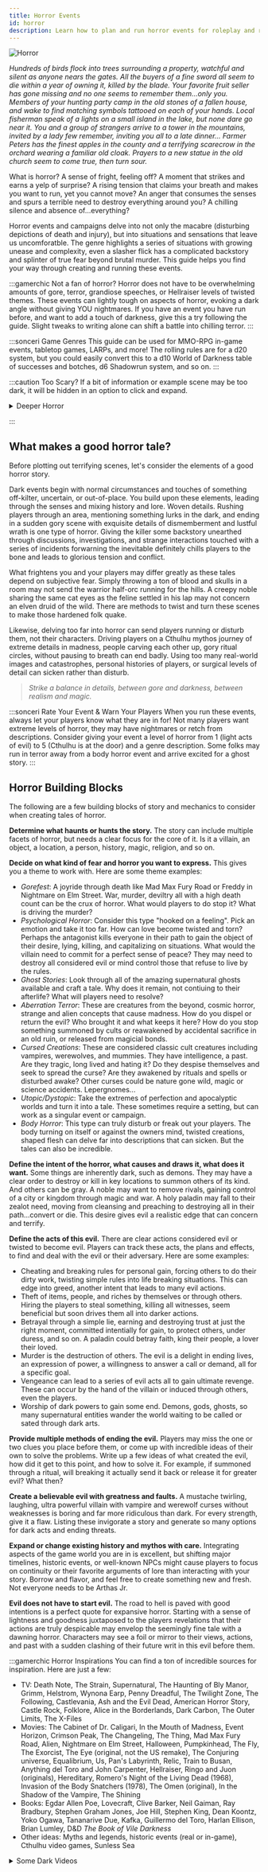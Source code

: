 ```yaml
---
title: Horror Events
id: horror
description: Learn how to plan and run horror events for roleplay and rolling games.
---
```


<div id="vamp">

![Horror](/img/guides/horror.png)

*Hundreds of birds flock into trees surrounding a property, watchful and silent as anyone nears the gates. All the buyers of a fine sword all seem to die within a year of owning it, killed by the blade. Your favorite fruit seller has gone missing and no one seems to remember them...only you. Members of your hunting party camp in the old stones of a fallen house, and wake to find matching symbols tattooed on each of your hands. Local fisherman speak of a lights on a small island in the lake, but none dare go near it. You and a group of strangers arrive to a tower in the mountains, invited by a lady few remember, inviting you all to a late dinner... Farmer Peters has the finest apples in the county and a terrifying scarecrow in the orchard wearing a familiar old cloak. Prayers to a new statue in the old church seem to come true, then turn sour.*

What is horror? A sense of fright, feeling off? A moment that strikes and earns a yelp of surprise? A rising tension that claims your breath and makes you want to run, yet you cannot move? An anger that consumes the senses and spurs a terrible need to destroy everything around you? A chilling silence and absence of...everything? 

Horror events and campaigns delve into not only the macabre (disturbing depictions of death and injury), but into situations and sensations that leave us uncomforatble. The genre highlights a series of situations with growing unease and complexity, even a slasher flick has a complicated backstory and splinter of true fear beyond brutal murder. This guide helps you find your way through creating and running these events. 

:::gamerchic Not a fan of horror?
Horror does not have to be overwhelming amounts of gore, terror, grandiose speeches, or Hellraiser levels of twisted themes. These events can lightly tough on aspects of horror, evoking a dark angle without giving YOU nightmares. If you have an event you have run before, and want to add a touch of darkness, give this a try following the guide. Slight tweaks to writing alone can shift a battle into chilling terror.
:::

:::sonceri Game Genres
This guide can be used for MMO-RPG in-game events, tabletop games, LARPs, and more! The rolling rules are for a d20 system, but you could easily convert this to a d10 World of Darkness table of successes and botches, d6 Shadowrun system, and so on.
:::

:::caution Too Scary?
If a bit of information or example scene may be too dark, it will be hidden in an option to click and expand.

<details closed>
<summary>Deeper Horror
</summary>
This is an example of hidden content to watch for.
</details>

:::

## What makes a good horror tale?

Before plotting out terrifying scenes, let's consider the elements of a good horror story.

Dark events begin with normal circumstances and touches of something off-kilter, uncertain, or out-of-place. You build upon these elements, leading through the senses and mixing history and lore. Woven details. Rushing players through an area, mentioning something lurks in the dark, and ending in a sudden gory scene with exquisite details of dismemberment and lustful wrath is one type of horror. Giving the killer some backstory unearthed through discussions, investigations, and strange interactions touched with a series of incidents forwarning the inevitable definitely chills players to the bone and leads to glorious tension and conflict.

What frightens you and your players may differ greatly as these tales depend on subjective fear. Simply throwing a ton of blood and skulls in a room may not send the warrior half-orc running for the hills. A creepy noble sharing the same cat eyes as the feline settled in his lap may not concern an elven druid of the wild. There are methods to twist and turn these scenes to make those hardened folk quake.

Likewise, delving too far into horror can send players running or disturb them, not their characters. Driving players on a Cthulhu mythos journey of extreme details in madness, people carving each other up, gory ritual circles, without pausing to breath can end badly. Using too many real-world images and catastrophes, personal histories of players, or surgical levels of detail can sicken rather than disturb.  

> *Strike a balance in details, between gore and darkness, between realism and magic.*

:::sonceri Rate Your Event & Warn Your Players
When you run these events, always let your players know what they are in for! Not many players want extreme levels of horror, they may have nightmares or retch from descriptions. Consider giving your event a level of horror from 1 (light acts of evil) to 5 (Cthulhu is at the door) and a genre description. Some folks may run in terror away from a body horror event and arrive excited for a ghost story.
:::

## Horror Building Blocks

The following are a few building blocks of story and mechanics to consider when creating tales of horror.

<div id="vhilit">

**Determine what haunts or hunts the story.** The story can include multiple facets of horror, but needs a clear focus for the core of it. Is it a villain, an object, a location, a person, history, magic, religion, and so on. 

**Decide on what kind of fear and horror you want to express.** This gives you a theme to work with. Here are some theme examples:

* *Gorefest*: A joyride through death like Mad Max Fury Road or Freddy in Nightmare on Elm Street. War, murder, deviltry all with a high death count can be the crux of horror. What would players to do stop it? What is driving the murder?
* *Psychological Horror*: Consider this type "hooked on a feeling". Pick an emotion and take it too far. How can love become twisted and torn? Perhaps the antagonist kills everyone in their path to gain the object of their desire, lying, killing, and capitalizing on situations. What would the villain need to commit for a perfect sense of peace? They may need to destroy all considered evil or mind control those that refuse to live by the rules.
* *Ghost Stories*: Look through all of the amazing supernatural ghosts available and craft a tale. Why does it remain, not contiuing to their afterlife? What will players need to resolve? 
* *Aberration Terror*: These are creatures from the beyond, cosmic horror, strange and alien concepts that cause madness. How do you dispel or return the evil? Who brought it and what keeps it here? How do you stop something summoned by cults or reawakened by accidental sacrifice in an old ruin, or released from magicial bonds.
* *Cursed Creations*: These are considered classic cult creatures including vampires, werewolves, and mummies. They have intelligence, a past. Are they tragic, long lived and hating it? Do they despise themselves and seek to spread the curse? Are they awakened by rituals and spells or disturbed awake? Other curses could be nature gone wild, magic or science accidents. Lepergnomes... 
* *Utopic/Dystopic*: Take the extremes of perfection and apocalyptic worlds and turn it into a tale. These sometimes require a setting, but can work as a singular event or campaign.
* *Body Horror*: This type can truly disturb or freak out your players. The body turning on itself or against the owners mind, twisted creations, shaped flesh can delve far into descriptions that can sicken. But the tales can also be incredible.

**Define the intent of the horror, what causes and draws it, what does it want.** Some things are inherently dark, such as demons. They may have a clear order to destroy or kill in key locations to summon others of its kind. And others can be gray. A noble may want to remove rivals, gaining control of a city or kingdom through magic and war. A holy paladin may fall to their zealot need, moving from cleansing and preaching to destroying all in their path...convert or die. This desire gives evil a realistic edge that can concern and terrify.

**Define the acts of this evil.** There are clear actions considered evil or twisted to become evil. Players can track these acts, the plans and effects, to find and deal with the evil or their adversary. Here are some examples:

* Cheating and breaking rules for personal gain, forcing others to do their dirty work, twisting simple rules into life breaking situations. This can edge into greed, another intent that leads to many evil actions.
* Theft of items, people, and riches by themselves or through others. Hiring the players to steal something, killing all witnesses, seem beneficial but soon drives them all into darker actions.
* Betrayal through a simple lie, earning and destroying trust at just the right moment, committed intentially for gain, to protect others, under duress, and so on. A paladin could betray faith, king their people, a lover their loved.
* Murder is the destruction of others. The evil is a delight in ending lives, an expression of power, a willingness to answer a call or demand, all for a specific goal.
* Vengeance can lead to a series of evil acts all to gain ultimate revenge. These can occur by the hand of the villain or induced through others, even the players. 
* Worship of dark powers to gain some end. Demons, gods, ghosts, so many supernatural entities wander the world waiting to be called or sated through dark arts. 

**Provide multiple methods of ending the evil.** Players may miss the one or two clues you place before them, or come up with incredible ideas of their own to solve the problems. Write up a few ideas of what created the evil, how did it get to this point, and how to solve it. For example, if summoned through a ritual, will breaking it actually send it back or release it for greater evil? What then?

**Create a believable evil with greatness and faults.** A mustache twirling, laughing, ultra powerful villain with vampire and werewolf curses without weaknesses is boring and far more ridiculous than dark. For every strength, give it a flaw. Listing these invigorate a story and generate so many options for dark acts and ending threats.

**Expand or change existing history and mythos with care.** Integrating aspects of the game world you are in is excellent, but shifting major timelines, historic events, or well-known NPCs might cause players to focus on continuity or their favorite arguments of lore than interacting with your story. Borrow and flavor, and feel free to create something new and fresh. Not everyone needs to be Arthas Jr.

**Evil does not have to start evil.** The road to hell is paved with good intentions is a perfect quote for expansive horror. Starting with a sense of lightness and goodness juxtaposed to the players revelations that their actions are truly despicable may envelop the seemingly fine tale with a dawning horror. Characters may see a foil or mirror to their views, actions, and past with a sudden clashing of their future writ in this evil before them.

</div>

:::gamerchic Horror Inspirations
You can find a ton of incredible sources for inspiration. Here are just a few:

* TV: Death Note, The Strain, Supernatural, The Haunting of Bly Manor, Grimm, Helstrom, Wynona Earp, Penny Dreadful, The Twilight Zone, The Following, Castlevania, Ash and the Evil Dead, American Horror Story, Castle Rock, Folklore, Alice in the Borderlands, Dark Carbon, The Outer Limits, The X-Files
* Movies: The Cabinet of Dr. Caligari, In the Mouth of Madness, Event Horizon, Crimson Peak, The Changeling, The Thing, Mad Max Fury Road, Alien, Nightmare on Elm Street, Halloween, Pumpkinhead, The Fly, The Exorcist, The Eye (original, not the US remake), The Conjuring universe, Equalibrium, Us, Pan's Labyrinth, Relic, Train to Busan, Anything del Toro and John Carpenter, Hellraiser, Ringo and Juon (originals), Hereditary, Romero's Night of the Living Dead (1968), Invasion of the Body Snatchers (1978), The Omen (original), In the Shadow of the Vampire, The Shining
* Books: Egdar Allen Poe, Lovecraft, Clive Barker, Neil Gaiman, Ray Bradbury, Stephen Graham Jones, Joe Hill, Stephen King, Dean Koontz, Yoko Ogawa, Tananarive Due, Kafka, Guillermo del Toro, Harlan Ellison, Brian Lumley, D&D *The Book of Vile Darkness*
* Other ideas: Myths and legends, historic events (real or in-game), Cthulhu video games, Sunless Sea

<details closed>
<summary>Some Dark Videos
</summary>

Convert or die... Chronicles of Riddick
<Iframe url="https://www.youtube.com/embed/BE1H7oA9vdY"
        width="854px"
        height="480px"
        id="myId"
        className="video-container"
        display="initial"
        position="relative"
        allow="accelerometer; autoplay=1; clipboard-write; encrypted-media; gyroscope; picture-in-picture" 
        allowFullScreen
        />

Madness of existance... In the Mouth of Madness
<Iframe url="https://www.youtube.com/embed/agWPEWophEU"
        width="854px"
        height="480px"
        id="myId"
        className="video-container"
        display="initial"
        position="relative"
        allow="accelerometer; autoplay=1; clipboard-write; encrypted-media; gyroscope; picture-in-picture" 
        allowFullScreen
        />

Refined Cthulhu
<Iframe url="https://www.youtube.com/embed/QxPAm7sHbZQ"
        width="854px"
        height="480px"
        id="myId"
        className="video-container"
        display="initial"
        position="relative"
        allow="accelerometer; autoplay=1; clipboard-write; encrypted-media; gyroscope; picture-in-picture" 
        allowFullScreen
        />

The classic body horror... The Thing
<Iframe url="https://www.youtube.com/embed/5ftmr17M-a4"
        width="854px"
        height="480px"
        id="myId"
        className="video-container"
        display="initial"
        position="relative"
        allow="accelerometer; autoplay=1; clipboard-write; encrypted-media; gyroscope; picture-in-picture" 
        allowFullScreen
        />

</details>

:::

## Building a Horror Event

To build an entire horror campaign starts with smaller ideas, key villains, and arcing plots. Before coming up with a campaign, let's start with an initial event to start. For these steps, we will create two types of horror events: psychological horror and  splatterfest gore horror.

See [How to Run Events & Campaigns](best-practice.md) for information and the following tips for horror:

* Give your event and horror a theme. This can help you form ideas and give your players expectations. For example: ravaged by a curse, haunted mansion, rise of the dead, ritual gone bad, becoming a lich, death knights breaking from service, the fallen rightous, monster attacks, stolen artifact of a major power, murderous designs.
* If the evil can be ended, have multiple methods for players to learn what is needed, materials/weapons/prayers to end the threat, NPCs to aid in resolving issues, and other ideas for conflict. If you tie everything to one or two places and items, they may not catch on and miss opportunities.
* Provide NPCs and items that will have details to help, some may not know what they have or found, some may demand payment for the information. This can also be an interesting hook for a fight, learning the past, determining weaknesses, creating a solution, and so on.
* Consider asking your players for backstory information or some of their fears. You can use these pieces to enhance and personalize the dark aspects touching on their personal story.
* Create a map to track your horror story. Here is an [example for horror events](https://docs.google.com/drawings/d/1gbPCHeGB-qnfxWzix4Aq_N9KrpClYdYJWDJpt_Rlc0I/edit), MMO Warcraft and tabletop.

### Craft the Villain

Every tale of terror has an antagonist, be it a person, location, supernatural element, and so on. To increase the drama and tale, consider building this villain as you would the entire campaign or a character you would love to play. Give them strengths and flaws, capable of bein truly diabolical or aiding others to become horrific. While I could write a ton of ideas, [WoW DMing](https://discord.gg/RNT6sv9) DM Craft has tackled that for us! 

For a great guide on crafting villains, see [DM Craft's Antagonist](https://docs.google.com/document/d/1WCiAq1DM3SOYQm0cVX3L34HkXBE8bOZbJ_QcG1DMbSI/edit) guide.

<iframe src="https://docs.google.com/document/d/e/2PACX-1vSn_gXuLiuw-psDCKwJfCUxpto4djovHJMVMeDdItv7sy5lrpjV_L0HKxw9BDNqsgVDKvaXQv5u1q19/pub?embedded=true#view=fith" width="100%" height="500px;"></iframe>

You may also use an uncommon villain, such as a curse or location:

<div id="vhilit">

* **Determine the level of intelligence.** Is the location alive and aware or merely destroyed, dangerous, and reactive? A landscape of seething from a magical war or natural disaster may actively provide challenges to the players. They may need to cleanse, rebuild, deal with the dead, etc. If it is intelligent, players may feel watched, trees and earth may try to swallow them, animals driven to attack, etc. For curses and contagions, it may be virulent and medical infecting, or parasidic with an agenda and awareness through those it consumes.
* **Define what is required to end the threat.** Do they need to cleanse the area, destroy an artifact, collect stolen items from a tomb? Can the illness be treated, how does magic affect it? 
* **Build a history for the dark location/curse.** A terrible battle, death, or spirit may have fallen on the land causing this change. The curse may have been seen before, enscrolled by casters or laid by fiends/celestials. Crafting a backstory gives you details to aid players and enrich key scenes.
* **Provide multiple methods to learn the secrets, while considering dark prices to pay for it.** If they can't get to a library, perhaps they need to pay an eldering crone for insight, get sick with the illness to provide feedback, sacrifice something important to a higher power, and so on. Don't forget the horror aspect, demand a tithe.

</div>

### Set the Horror Stage
Determine what the horror event is. This could be a couple sentences, which gives you something fantastic to give players when starting the event.

<div id="vhilit">

* **Lady VanDain's Invitation**: Psychological horror of a haunted mansion where the host has turned trespassers and visitors into statuary in a garden, extending the life of a dying child with their enchantment. The party arrives based on your story needs, such as a summons by a host, investigating lost friends, seeking a missing carriage, or idle curiosity.

  ![Lady](/img/guides/horror-lady.jpg)

  *Map by [Tom Cartos](https://www.patreon.com/tomcartos)!*

* **Mark of the Golden Hand**: A slaughter horror adventure set in a market fallen to a cult. Those in the city district that fell asleep now waken to chanting outside their windows, a pain in their palms. There a brilliant sigil of some maddening language burns. Cultists have started killing all of those marked, blood for the blood god.

  ![Portal](/img/guides/horror-demon.jpg)

  *Map by [Cze and Peku](https://www.patreon.com/czepeku)!*

</div>

### Set the Goals
Any event type can have horror elements woven through it: battles, scouting, investigations, social events, magic, healing, and so on. Goals give players a focus to seek or complete while moving through your story, and give you story arcs to develop dark and light moments to let the event breath. Too much horror without pause can upset or push too far for some players.

<div id="vhilit">

* **Battle**: Warring through normal creatures until they reach the terrifying leader or boss. The enemies may increase in madness, twisted body horror, reasons for battle, or tasks the players may need to complete per group until reaching the final boss.
* **Exploration**: Wandering through a seemingly normal land that shifts with darker corruption as they pass through key locations affected by curses, items, villains, or magic. Perhaps the entire area twists and rips apart, or holds living nightmares, until the players complete a ritual.
* **Investigation**: These events have endless horror options:

  * Tracking down a death has many aspects of horror to delve through including the reason of death, method of killing, curses and magic, become a ghost, soul stolen, serial slaying, something missing from the body, ritual death, etc. 
  * Seeking lost items can also lead into horror such as soul bound artifacts, eye of a demon, holy sword of a dark god, tome of ancient secrets (necronomicon), scrolls of forbidden magic, etc. 
  * Hunting bounties or kidnapped people have opportunities of reasons for the capture such as nobles, pure blood, prophecies, hired, returning cult members, etc.

  :::gamerchic Learn More
  See [Investigation Events](investigation.md) for ideas on these events, crafting those tales, and more.
  :::

* **Social**: A grand ball, meeting of allies, diplomacy council, tea time with the ladies, all of these social situations could have goals and darkness added for flavor without falling into battle. A dark figure with a reason to cause a person or group fall to corruption, or set groups into fighting later, could greet and afflict the event with aspects of horror. Perhaps they add something to drinks/food, curse the location with magic, threaten and hold players hostage, use illusions to look like others twisting a situation, etc.
* **Magic**: Your imagination is the limit for creating magical horror. Consider the senses, soul, and aspects of magic when involving evil: sacrifices, strange language, use of blood/collected materials, mind-afflicting runes, etc. Also consider the source of magic: dark deals, fiends, zealot celestials, pacts with enemy forces, murder, liches, etc.

</div>

:::sonceri Borrowing From Life
If you need a bit of help, use historical events, archeology, myths, and legends with added twists to make it your own. Borrowing from aspects of a war, serial killer, and rituals from ancient civilizations woven into one tale may craft a provoking experience. Or draw from nightmares, taking images and feelings from those into a villain's dialogue or description of a room. For a creepy addition, use poetry and song lyrics as whispers around the players, giving strange imagery to the unseen.
:::

Keep these goals in mind when setting up situations and scenes. Here are some ideas using our two events:

| Evil Goals | Lady VanDain | Golden Hand |
| -- | -- | -- |
| Source of evil? | <ul><li>Ritual magic using ancient artifact</li><li>Lady VanDain controls an artifact</li><li>Petrified guests in garden</li></ul> | <ul><li>Magic circles with a ritual caster in center</li><li>Zealot ancient power siphoning souls</li><li>Golden marks placed on palms of the cursed</li><li>Murderous cultists killing people</li></ul> |
| Specific villain? | Lady Vandain wields all of the horrible power. NPC servants may support her work due to fear or belief in saving the child. | Kha'voss Dek, That Which Lies Beyond Flesh, speaks through a door opened by a ritual, requiring more souls to be released. Cultists seek those souls. |
| What does the evil want? | Save her child from illness and death through collected lives. | Collect souls through marking and killing to fully open a portal. |
| How does the evil win? | Capure players in the garden, turn them into statues. | Mark people and collect 20 souls. They have 10 collected properly when players enter the fights. |
| How do players win? | Break the artifacts, release the petrified people. | Break the ritual circle, break marks, release collected souls, and end cultists. |
| The hard choice? | Ending the evil may kill the child. Give players a method of the life of the mother being consumed to save the child or other option if you want a happy ending. | If they don't break the marks and just start killing, the portal opens anyway from collected cultists. They then fight a weakened elder fiend entering the world. |

:::sonceri The Hard Choice
Sometimes ending the evil is not a simple feat. By breaking rituals or killing the villain, they release something worse. Or ending the threat may require a sacrifice or trade, one life for another, one versus the greater good. This can add an element of tension and storytelling laying the choice in the hands of players, not an NPC. Steer clear of true trauma.
:::

### Set the Mystery

Craft your tale of horror by showing small elements to develop a sense of the unknown, dread, concern, and interest. These elements may describe the villain, goals of the horror, results of success and failure, and so on. Feel free to expand beyond these ideas.

| Elements | Lady VanDain | Golden Hand |
| -- | -- | -- |
| Villain | <ul><li>Something she wears is always tattered or discolored at the edges.</li><li>Heavy scent of orchids trying to mask the constant sickly sweet edge of decay, tucked in pockets.</li><li>Never smiling showing teeth, for they may be rotting or fanged or discolored from something.</li><li>Her shadow moves when she does not, or is missing at times.</li><li>Never blinks, a strong direct gaze.</li></ul> | <ul><li>Kha'voss Dek is mute, speaking only through those marked on their palm.</li><li>Marked NPCs may speak oddly with a different voice of this demon.</li><li>A merchant may sell items of the demon: old goblets used to hold blood, rugs that were tapestries marking its history.</li><li>Its true face is not seen until players partake in the ritual, increasing the potential for failure.</li><li>Anyone possessed by the demon jerk and pop, bones cracking from too many joints.</li></ul> |
| Atmosphere | <ul><li>A mist always rises around the point of Ravenhill in the evening, disappating at 3am.</li><li>Soft whispers like bound lips may be heard in the garden or from windows facing the garden.</li><li>It rarely rains, yet all of the flowers bloom beautifully.</li><li>The garden is overrun by flowers in reds and deep pinks: roses, orchids, etc.</li><li>Colors outside are muted yet sharp and vibrant in the house.</li></ul>| <ul><li>Stars wink out in the sky as more die, their souls collected.</li><li>The night is overly dark, no moon, any lantern or firelight painfully bright.</li><li>Any rain is actually drops of blood flying from the frenzy of battle and sacrifice.</li><li>The air hangs with a coppery taste, close and dense, overly hot or cold, never comfortable.</li><li>Dawn never comes.</li></ul> |
| Conflict | <ul><li>Lady Vandain will encourage the players to rest, visit, enjoy a bit of dinner and exploration. She wants their last moments to be happy, relaxed, enjoyable. She believes this may affect the health of her child when the ritual is used.</li><li>The house staff love the young daughter of the deceased lord, but do not entirely agree with the choices made by the lady. Some of them may trade glances, leave notes, not unpack their luggage encouraging their leaving.</li><li>The daughter is lovely, bright, with such infectous happiness. Her illness though is seen and felt through accidents, leg braces, smaller than children her age, etc.</li></ul>| <ul><li>Not all cultists attack like zealots. Some may be silently crying, pleading with their eyes, as they seek kills.</li><li>The demon seems beautiful, golden, a refined creature akin to a celestial spirit or angel. But the truth lies in sharp angles, harsh demands, unflinching hatred.</li><li>Some of the merchants and townfolk may beg the players to die, to sacrifice, for their lives will be better under the demon than the local lord.</li><li>A bard singing that night in the tavern foreshadows the hell to come through song, tales. Merchants and cultists may watch the party, drinking tea not booze, eager for the party to indulge.</li></ul> |
| In Medias Res / In the middle | <ul><li>Previous visitors have guested, some of their items left in the bedrooms or throughout the house. Perhaps there are extra horses and carriages.</li><li>Some of the players may know some of those that guested but have not been seen.</li><li>The child is in terrible need of new lives, showing signs of illness.</li><li>Someone intended for the garden is being held, not transformed yet, giving players an opportunity to catch the horror in the middle of happening.</li></ul> | <ul><li>Convert or die situations have been occuring recently, some members of the neighborhood marked in tattoos and symbols that are starting to glow golden.</li><li>Members of the local tavern the party rests at are fearful of the nightmares haunting the populace, whispers of a great figure in gold, wings of an angel, face of a king.</li><li>Some folk at the tavern seem to get drunk or food poisoned as the party arrives, incapacitated for the night to come.</li><li>New symbols and statues are found throughout the market venerating this new god, enchanted to capture souls in a magical net.</li></ul> |

### End the Horror

With the mystery in place, villains in action, and goals in mind, it's time to end this terror. This may require multiple actions such as stopping the violence, cleansing the events, and informing others. Or it may be as simple as fight the grand villain as the sun rises.

<div id="vhilit">

**Create a list of tasks they need to complete to stop the vile actions.** Break these down on difficulty mixing simple and death defying. Provide multiple methods to find and complete these tasks. Give players agency to decide how it will be done while keeping track. For example:

* Breaking the evil artifact or stopping a ritual
* Killing or stopping the villain
* Dispelling or cleansing corruption
* Aiding the hurt and fallen
* Setting right the wrongs committed
* Performing rituals to turn the tide and remove power from the evil
* Removing the injured or innocent from harm's way
* Solving riddles, gaining power, and other tasks to strengthen the party

**Define the levels of success.** Not all conflicts and terror end cleanly, some continue on for decades while others just need spring cleaning with prayers and a bucket of holy water. 

* Grand failure: They arrived too late or fell to corruption themselves. Perhaps members of the group joined the villain, and seek to further the evil on their terms. It seems bleak for the heroes, and they need to report, regroup, and research to better attack their enemy.
* Failure: Rituals enacted, many died, and the villain gained the upper hand. But they know the face and name of this terror, and have a clear idea of where to strike next.
* Minor success: They stopped the ritual but many are dead and the villain escaped. At least it was stopped and they have a new journey to begin. Now the villain has opportunity to heal, regroup, and try again.
* Moderate success: They found the clues, stopped the ritual, saved the injured, and cornered the high priest. Victory is at hand, next is just the villain to contend with and ensuring it never happens again.
* Major success: Beyond the moderate success, they have cornered the villain, verified all aspects of the horror, and put a final end to it. Peace returns and a chance to fully heal, cleanse, and return. They have much to consider, and internal wounds of their own to lay at rest.

**Is this one chapter of many?** Perhaps this is simply the first of many terrors in your campaign, leading to an ultimate showdown with a force greater than the first ones encountered. A power behind the villain and throne. Or the source of the ritual, magics, and artifacts. Players may also wish to seek further, sparking ideas for additional adventures and events in your horror story. Be open to the narrative flow, player responses, and craft further with new goals and targets in mind.

**Cleansing when the darkness passes.** Give players an uplifting moment or event after the darkness ends. They have the opportunity to learn from this adventure, test their spirits and minds, and resolve final conflicts among each other. Members of the party may have suffered from the horror event and need downtime to deal with the experience. And this gives you breathing room after constant dark storytelling. Provide rituals, cleansing items, healing magics, medical aid, and the like to rest, heal wounds, and relax the mind and emotions.

</div>

## How to Write Horror

When developing your events and campaigns, I recommend writing content for scenes for easy copying and pasting. These can be descriptive phrases, lists of words, full paragraphs, and insights. But how do you write for horror?

<div id="vhilit">

**Be descriptive considering all of the senses.** Details bring horror to life just like other events. Beyond simple sight, what does something feel like, scents on the air, sounds in the area or outside, a taste on the air or if something is sipped or licked. 

**Create lists of words that evoke emotion.** Saying something is terrifying, horrific, spooky, creepy, and dangerous all sound like saying food is great. What does great food taste like? Give serious thought to potential colors, flavors, expressive and simple words mixed together, and so on. You don't need to write like Lovecraft, just expand your thoughts.

**Write a short story about the event or scenario.** Flexing your thoughts and delving into the focus of evil, craft a short story or journal. Remember to include strengths and weaknesses, too perfect and powerful leaves players not invested or able to relate to the horror. If getting into the mind of the horror is difficult, consider writing as a witness, investigator, or victim. React and freely write, don't worry about perfect voice and grammar.

**Perhaps also consider another sense...emotion.** You should never dictate how a player feels about a scene. but you can give them a sense of emotion you want to covery or evoke in them through the environment, beasts, and NPCs. You have full control of these actors on your stage.

**Embrace music.** Soundtracks give you a perfect score to layer your words against. Pick some songs and listen as you write. If they aid in chilling, save links and songs, create a playlist. Weave these into music available through Discord or Watch2gether to play during events.

</div>

### Writing Exercise

A great exercise to find your dark voice is to search for a piece of art that disturbs you (painting, scene, movie trailer, character) and write about it. Consider every sense to evoke a felt place and specific sensation. Need a little help? Reach for a [thesaurus](https://www.thesaurus.com/) and writer resources, such as [240 Dark Words](https://grammar.yourdictionary.com/word-lists/240-dark-words-for-more-descriptive-writing.html). 

For this exercise, determine the emotions you want to convey, the kind of horror, consider colors, seasons, imagery, to find little details for players to latch on to. 

<div id="vhilit">

* **Emotion to convey**: List ideas of feeling and sensations you want the reader to feel, list words you may want to use
* **Senses to focus on**: Color, scent, sounds can help a mind fill in details through imagination
* **Aspect of horror**: What kind of horror elements do you want to highlight

</div>

#### A House in Decline

In this example, using this video of ambience and movie still from Crimson Peak as inspiration.

<Iframe url="https://www.youtube.com/embed/5hBAXcsm4_Y"
        width="854px"
        height="480px"
        id="myId"
        className="video-container"
        display="initial"
        position="relative"
        allow="accelerometer; autoplay=1; clipboard-write; encrypted-media; gyroscope; picture-in-picture" 
        allowFullScreen
        />

* **Emotion to convey**: Unsettled, moldering house and slight rot points to the inherent darkness in the location and owner
* **Senses to focus on**: Tarnished gold, patina of rotted greens, neverending autumn on the verge of winter, sickly sweet
* **Aspect of horror**: Corruption and madness, the sacrifices for saving a child have pushed the lady of the house into dark magics and madness

<details closed>
<summary>Expand to read the story.
</summary>

The letter arrived in the passing of days to each of the company. Crisp night-inked script itched across fine bone-white parchment with hints of pressed flower, a scent of orchid and sea-- it spoke of refinement, greed, and a woman. When the call to war lead us to distant shores, we aided the Lord of Ravenhill Manor to safeguard the populace and deal with constant incursions of a witchly sort. Never once did we meet his beloved wife and child, only hearing of them from his fond memories.

To learn of his death in such a way as this only reminded me of how the ills of home and nation, the constant warfare, had worn to fraying the ties of new friendships. Yet looking over these penned words again, and seeing the darkened windows and loaming walls of Ravenhill, I must give pause until the rest of my party arrives. Best to enter together, my courage failing.

*Long have the nights become. I bid you welcome to my estates, dear friends of my late departed lord. You aided him in times most dire, and sought to end threats beleaguring our people. Come and allow me to repay the honors you have imparted.*

Spires seem to lean toward me as curled fingers. Flitting azure shades move against the hand-blown glass, a rattle in them despite the stillness of air. The taste of the ocean in the mist sharpens the senses, biting harder in my jaw already tight from some concern I can't place. The creak of saddle leather and nearing crack of shoed hooves under me tell me even my steed wishes to return to the open road. 

Nearly turning away, the door opens and a familiar face brightens the near night with a child's warmth, little Katya. The tension burst like a soap bubble, perhaps battle senses and too many days of ill omens and war leaving me sensitive. Nothing but memories here, no true ghosts. Though I cannot deny the chill on my arm as I lift the lord's only daughter, tossing her in welcome as soft laughter fills the air.

Past the threshold, she prattles of childish tidings, tea time with dollies, the lessons in pony riding, cook catching a fish big enough to swallow her whole. The home holds far too much warmth, unlike my expectations. A blazing hearth stuffed of old coals and fresh wood leaves a sharp glow through the room, subduing the gentle candleglow at sweeping stairs. Flowers festoon vases, float in a bowl of herbed water for washing hands in the foyer, painted in large canvases of the lord and his family. A few petals fall, edges darkened, cracked, withering as they land.

Here the scent of orchid and cracking hearth push away something sweeter, a scent that causes the echo of battlefields in the northern kingdoms to ring in my ears again. Then she descends the stairs, or perhaps was always there waiting by the ballistrad, hand resting on the railing, the other reaching to take mine in greeting. Light casts her features in a ghoulish glow, motes in wide eyes like the final rays of the sun at sunset driven back by storms. Swathed in heavy layers, she seemed frozen in garb despite the oppressive heat. 

"Thank you for attending my request. If Frederick was only here, he truly would welcome your visit. Come, you must need rest before dinner."

</details>

#### Grand Designs

In this example, using this video of darkness sinister mix as inspiration. The [Gloriae Templum](https://www.youtube.com/channel/UCbAvVTaq1AJAVBQ3u-y6l_g) channel has many inspirational dark compilations if you need something different.

<Iframe url="https://www.youtube.com/embed/07nRu4xjUTw"
        width="854px"
        height="480px"
        id="myId"
        className="video-container"
        display="initial"
        position="relative"
        allow="accelerometer; autoplay=1; clipboard-write; encrypted-media; gyroscope; picture-in-picture" 
        allowFullScreen
        />

* **Emotion to convey**: Heart thundering fear, excitement, speed
* **Senses to focus on**: Glimmering golds of holy light, blood and scarlet reds, chanting, wet sounds
* **Aspect of horror**: Bloodbath of death, alien presence

<details closed>
<summary>Expand to read the story.
</summary>

*Athul nak'vach'thurl... Mua'tollvex... Heralds fall upon the mark... Accept our gift...*

Waking with a sharp twist in bedding, interrupted in conversations with friends in the tavern, startled during nightly prayers recounting the moments of your day -- whatever you sought in the deep night ends abruptly. Through windows, harsh glows spark and flash, an infernal firelight licking at the sky yet nothing of smoke or char hangs in the air. Drops speckle the glass, vermillion rain of the dying. 

Calls for aid echo outside the tavern, loud banging of fists on the door...falling silent with a gasp. Weight falls upon the wood, requiring force to shove open. A robed figure pulls free a blade from the newly fallen, blood dripping from the scarlet caked metal.

"Athul nak'vach'thurl! Mua'tollvex!" Spittle flies from shouting lips, wild eyes fall on you all in the common room, rushing in the moment of surprise. The face familiar, having sold simple jewelry in a stall of azure silks mere hours before. Purpose turned to a new currency sends him smashing through the doorway. 

The battle enjoins as the killer leaps at each of you with arcing slashes, the blade hungering and pulling to seek your flesh!

As the battle ensues, flashes blind and burn from golden lightning through the open door and window. They stream across, landing beyond sight, lost behind buildings and market stalls. Each of you tear away at the robed man, blood splattering wet across the scuffed floor, darkening tattered robes and clothing. Breath froths at lips and nose, as the last glow of life burns. 

"Mua'tollvex..." Breath catches in a final gurgle, as pain sharp and heated lances in your palm. Each of you gasp and grip at bare or gloved hands, the gleam of a sigil flared to life that left the freshly killed man to mark you. *Accept our gift.*

Stumbling into the night, many townsfolk and merchants lay in broken heaps. Details of faces caught in rictus of surprise and pain caught in scarlet light edged in golds. Softly shifting hues of dawn, motes of brightness lifting to the heavens, lure your sight to the end of the city block. More flickers of streaming gold leave newly killed to seek that shimmer, joining it in harmony.

And the rythmic song of cultist chanting strengthens.

</details>

## Systems of Madness
Various tabletop game systems have charts and options for adding madness, sanity, corruption, and other aspects to mechanically track how your players and NPCs are affected by the horror of the setting and event. These are guidelines and open to interpretation and customization for your events.

:::sonceri What requires a sanity check?
Any situation, experience, or knowledge that may be well beyond the normal. This includes witnessing terrifying deaths, experiencing torture, recurring events connected to a character's painful or traumatic backstory, meeting god-like entities, or finding knowledge alien to human understanding. While magic and nonhuman races form an everyday part of a character’s life, even a seasoned adventurer cannot conquer or understand some things.
:::

### Optional: Forbidden Lore
Excountering the horrific, strange, alien, or ancient, you may want to give players an opportunity to learn for the future. This may be exceptionally important for long campaigns delving into horror. The Forbidden Lore trait or knowledge skill could provide players aid when traversing your tale.

Optionally, you could make this a pool of points they earn through the event(s). By experiencing the horror, they main earn points to add to rolls or questions to ask.

<div id="vhilit">

* **How to Attain**: Players may have a backstory reason for having this information. Provide opportunities to learn through libraries, scrolls, NPCs (masters, spirits, scholars), artifact, experiences, or other mechanism.
* **Roll Version**: When gaining forbidden lore, players may receive a +2 (or point pool) to d20 rolls for unearthing knowledge, dealing with situations, determining the evil and how to deal with it.
* **Roleplay Version**: Players may receive 2-3 (or earned pool) questions they could ask the storyteller or through roleplay to learn something about the evil, how to deal with it, and so on.

</div>

### Madness d20
D&D settings have alternate rules around fear, horror, and madness with numerous options for afflictions and madness. These rules are modified to support multiple types of events and calculations. Modify these as needed for your event and DM style.

<div id="vhilit">

**Hit points as a madness counter.** As players take damage, they experience elements of horror. When they reach death, they survive but gain a madness specific to the cause of that death. For example, dying by vampiric bite, they may constantly feel weakened, hungry, see wisps or hear soft words of the vampire about them. Perhaps they were stabbed through by many blades. They may feel dread when raising their sword, feel stabbing pain when attacking others from their old would, or hear and see every slashing attack by others as hyper real overwhelming and gruesome. Or give them a short term or permanent derangement. [World of Darkness](https://whitewolf.fandom.com/wiki/List_of_Derangements_(WOD)) has many incredible options.

**Madness effects based on encountered horror elements.** They may roll against a difficult class (DC) for the situation, or roleplay out the scenario. Winning or losing may incur a different effect. Madness can be short-term, long-term, or indefinite. Most relatively mundane effects impose short-term madness, which lasts for just a few minutes. More horrific effects or cumulative effects can result in long-term or indefinite madness. Depending on which is easier, choose one of the following methods for tracking madness:

* Sanity points: Start with 6 sanity points that are lost or gained through the event. As they are afflicted, they lose sanity. Zero or less is madness.
* Madness points: Start with 0 madness and earn points as afflicted. When they fail a roll, they earn 1 madness point. At 6 points, they are afflicted with madness. 

:::gamerchic Player Consent is Key
Not all players may want to delve into madness. Communicate with your players, make note of who welcomes the madness or requests not to be corrupted. Be willing to change directions and results according to player acceptance and comfort.
:::

<Tabs
  defaultValue="simple"
  values={[
    {label: 'Simplified d20', value: 'simple'},
    {label: 'Extended d20', value: 'extend'},
  ]}>
<TabItem value="simple" className="unique-tabs">
  
The following are opportunities and scenes to request a roll for fear/stress. The DC may range from 11 to 20 depending on the level of horror and darkness:

* Witnessing or committing traumatic acts against others far more inline with horror than normal battle.
* Remaining in a corrupted or cursed location may increase stress. 
* Receiving harsh magical spells, curses, and wounds of a corrupted nature.

Fear/stress is lowered in the following ways:

* Resting in a location away from the horror, corruption, or curse.
* Receiving blessings, meditation, restorative spells, or wards.
* Seeking solace and sanity with others without stressers.

A stress test is a 1d20 roll with a DC set by the DM. You want to roll higher to succeed. If you have lost sanity, you may have a hard time fighting the effects of fear. Consider using one of these systems:

<div id="vhilit">

* **Sanity**: Add your sanity points to the roll. 
* **Madness**: Subtract your madness points from the roll.

Failing these rolls may incur fear and madness. Select from the following depending on the situation, scene, and strength of failure (simple to critical, modify amounts to fit the failure):

* **Fear Struck**: Consumed by fear and visibly shaken. Simple failure they have a -1 to their next roll. Critical failure they cannot act too afraid and are in absolute shock.
* **Aversion**: The scene and situation is too frightening, causing them to flee in terror. They must move away from the source of terror. Simple failure they have a -1 to their next roll. Critical failure they cannot act just run repulsed to the point of sickness, needing to get away. 
* **Living Nightmares**: At first they seem fine, but after images remain with them as living nightmares. Whispers, ghosts, movement at the corner of their eyes. If they sleep, they suffer nightmares. Simple failure they have a -1 to their next roll. Critical failure they are surrounded by visions of terror.
* **Obsession**: The moment of terror plagues the mind, causing the afflicted to be obessed by it. They may speak of it constantly, seek it out again, relive it on others. Simple failure they have a -1 to their next roll. Critical failure they are so consumed they focus on the horror entirely, delighted or terrified.
* **Rage**: Abject terror leads them to absolute destruction, sending them into a berserker rage. The mind is cast aside for the primal need to break things/people. They receive a +1 or higher (depending on failure) to attacks with the increased chance of attacking friends and objects as much as foes. Critical failure they will not stop fighting, attacking everything, until they are roused from it.

When all sanity is lost or madness is reached, the player takes on an aspect of horror until cleansed. It will last with them through the event until relieved. This madness may be an enhanced version of these above fears with far more twisted results.

</div>

</TabItem>
  

<TabItem value="extend" className="unique-tabs">

This information provides extensive tables to check for DCs and afflict players with madness.

Consider the following DC examples for different types of encounters:

| DC | Event |
| -- | -- |
| 8 | Surprised to find a mangled, tortured animal carcass. |
| 11 | Surprised to find a human body part. |
| 13 | Surprised to find a human corpse. Finding a stream flowing with blood, a blood splattered room, torture evidence. |
| 14 | Finding a managled human corpse. Awakening trapped in a coffin. Seeing and being attacked by a ghoul. |
| 15 | Witnessing a friend's violent death. Meeting someone you know to be dead, for example the risen dead of a wife or friend. |
| 16 | Experiencing extreme pain and torture. Witnessing the raising of the dead as zombies, ghouls, other horrifying creatures. |
| 20 | Seeing an evil deity. Being the lone survivor of a large-scale massacre. |

Short-term madness may last a few minutes to an hour. It can be cured through aid from others, magic, tonics, prayer, talking, or other options from your story. Select a madness from the list or roll 1d100 for one of the following:

d% | Effect (lasts 1d10 minutes)
| -- | -- |
01-20 | Character faints (can be awakened by vigorous action taking 1 round; thereafter, the character is shaken until the duration expires).
21-30 | Character has a screaming fit.
31-40 | Character flees in panic.
41-50 | Character shows physical hysterics or emotional outburst (i.e. laughing, crying, and so forth).
51-55 | Character babbles in incoherent speech or in a torrent of coherent speech.
56-60 | Character gripped by intense phobia, maybe cementing him to the spot.
61-65 | Character becomes homicidal, dealing harm to the nearest person as proficiently as possible.
66-70 | Character has hallucinations or delusions.
71-75 | Characters say or do whatever those nearby say or do.
76-80 | Character is gripped with a strange or deviant eating desire (dirt, slime, human flesh, and so on).
81-90 | Character falls into a stupor (assumes fetal position or oblivious to surrounding events).
91-100 | Character become catatonic (can stand but no willpower or interest; may be led or forced to perform simple actions).

Long-term madness may continue from this event to others, or throughout an entire campaign. It may require additional steps to cure.

d% | Effect (lasts 1d10 minutes)
| -- | -- |
01-10 | Character performs compulsive rituals (constantly washing hands, praying, never stepping on cracks, and so on).
11-20 | Character has hallucinations and delusions (at the discretion of the GM).
21-30 | Character becomes paranoid.
31-40 | Character gripped with a severe phobia (refuses to approach the object of phobia except on a successful Wisdom save [DC 18]).
41-45 | Character has aberrant desires and obsessions (either with people or objects).
46-55 | Character develops an attachment to a “lucky charm” and cannot function without it (treat as poisoned).
56-65 | Character develops psychosomatic blindness, deafness, or the loss of the use of a limb or limbs.
66-75 | Character has uncontrollable tics or tremors (disadvantage on physical ability checks).
76-85 | Characters have amnesia (Disadvantage on Intelligence based checks that involve memory or gained knowledge).
86-90 | Character has bouts of reactive psychosis (delusions, hallucinations, and so on).
91-95 | Character loses the ability to communicate via speech or writing.
96-100 | Character becomes catatonic (can stand but no willpower or interest; may be led or forced to perform simple actions).

</TabItem>
</Tabs>

</div>

### Simplified Insanity

For an interesting twist on insanity and inner darkness, consider the simplicity of sigils, their meaning, and how it affects players. These additions can be fantastic for visual cues by marking players and locations in MMO-RPGs, placing a symbol over or under a token in VTTs, or handing a card to each player at the tabletop.

Here's how to use this system:

1. Based on your story, select up to five different symbols of horror. These could be from myths, legends, folklore, tarot cards, or your imagination. Give them a meaning and name in case players investigate.
2. Set a perk and curse for each of these symbols.
3. Assign the symbol to a player (1 only) as they journey through the event. Inform them of what it looks like, what it means, and allow them to explore this new aspect of themselves. For added interest, only give them a little of the info, or a short couple lines of poetry.
4. As they adventure, place these symbols in the environment. Enhance that area, enemy, object based on the symbol. Allow the players to work through it. You can use these for sacrifices, solving puzzles, attaining power, closing/opening a lock for a portal, learning a secret, and so on.

The madness may be the curse that rises the longer they are marked, or the more they interact with it. Some helpful ideas and examples:

* Tarot Cards: Pick any of these, so many options
* Folklore: The Maiden, The Mother, The Crone
* Symbols of Time: Dawn, Zenith, Twilight, Night, Eclipse
* Chess Pieces: King, Queen, Abbot, Rook, Pawn

#### Tarot Cards

This is an example using five tarot cards:

* *Strength* - Symbol of prowess, courage, persuasion. Mighty in arm and soul, able to press back the dark physically, and force it aside. But to do so changes them, muscles become stone, eyes become light, an embodiment of strength less humanoid.

  "Cry out and rejoice the warrior born! From this landscape of woe shall darkness be shorn. Yet from such battles the flesh is stone reborn." 

* *The Magician* - Symbol of inspired action and power. To use this power against their enemy, they bear a physical burden taking damage to win strong attacks against the evil. Perhaps till they die too.

  "Blessed is the wellspring of a soul's might. From within cast forth magics that give fright. Though as power soars does life fall into night."

* *The Hermit* - Symbol of introspection, wisdom, lonliness. To understand the dark, they connect with it gaining a memory and information. The more they remember, the more it becomes their past and history. 

  "From afar comes a whisper of something lost. A siphon of memory and experiences tempest-tossed. Know in such understanding comes an inner soul's cost."

* *Justice* - Symbol of fairness, truth, cause and effect. To know if what they experience or hear is real and truthful, they must become blind for a number of minutes, becoming longer the more times you use it. 

  "Before your symbol shall truth be uttered. No falsehood can stand as lie is sundered. Beware for such knowledge else true sight be plundered."

* *The Hanged Man* - Symbol of release, new perspectives. By giving up a memory to the dark, they learn a truth. But soon they will forget too much. 

  "At morrow he spies the light coming from earth up-ended. A maze of a grave, he knows cannot be defended. Let go and become one, no more the conflicted."


### Corruption Body Horror

:::caution Enter at your own risk!
Some tales of terror delve into alien minds, abhorrent flesh, and twisted perceptions all part of body horror. Few players may be interested in these tales. Be prepared to change or simplify the descriptions accordingly, and explain what they are in for.
:::

For those willing to go into body horror and supreme corruption, you may want to consider a different system of perks and curses. Players may earn an opportunity to accept a gift (perk) but it comes with a cost (curse).

These are optional features to use or modify as needed. 

Set a maximum amount of corruption, be it points or number of enhancements. When they reach this amount, they have become one with the horror, becoming part of the enemy rather than an adventurer. Typically, you may want to set this to a maximum of 5 points or perks. They may take the same one multiple times, but the curses likewise stack.

The darkness takes root, crafting within you new organs, twisted bones, scaled flesh, or empowers magics to aid the player in some meaningful way.

| Power | Type | Ability |
| -- | -- | -- |
| Shifting Anatomy | Armor | Your organs become more fluids, joints unhinge, bones reform in new formations in response to danger. These changes may save your life, but to what end... When you roll a natural 1 or critically fail, you may use this perk once.  Every time you use it, you shift and change, less ordinary and more frightening.<br/><br/>Using this ability increases your corruption by 1. |
| Living Weapon | Physical Weapon | Your weapon has errupted with strange, new life. Tendons and flesh wrap about wood, metal fractures with joints of bone, serpentine otherworldly eyes may open upon it, teeth may serrate the edge dripping poison. On a successful attack, you may command the weapon to poison the enemy inflicting more damage. Soon it may become a permanent part of your body.<br/><br/>The damage equals the number of times this perk is taken 1 for 1.  |
| Umbral Assault | Caster Attack | Whirling from the darkness at your feet, your shadow rises to take form. As you cast magics, words echo through the void form of endless night, in different languages, perhaps in reverse, to jettison an attack in spectral screaming horror or slithering shadowed nightmares. Attacks from you and your shadow land together on a target. When battle ends, your shadows remains alive and seething.<br/><br/>The damage equals the number of times this perk is taken 1 for 1. |
| Shadowmend | Caster Heal | You become a conduit of stolen life, drawing lifeforce from allies and enemies to mend another. You become greyer in color, red or black veins rise under your skin, edges of deathly colors round your eyes and tip your fingers. Reaching forth to those around you, including yourself, you draw 1 HP from them (damage they take) and siphon it all to another as healing.<br/><br/>The damage to others and healing equals the number of times this perk is taken 1 for 1. Select as many targets as you like to take 1 point from each. |
| Voidsight | Perception | Your eyes bear the mark of the void, the horrors you parley with, the darkness within. Evil designs reveal themselves to your midnight stare, as your entire eye is a living pool of onyx darkness consuming light. If taken too far, you may never see the living rightly so again, everything in your vision deathly or corrupted.<br/><br/>Gain +1 to perception and environment rolls as many times as you take the perk, 1 for 1. |

Additionally, ask for corruption rolls (d20 + levels of corruption) for dramatic moments or actions of enemies, using this corruption against those that imbibe this power. This gives you additional options for attacks, environmental situations, perceiving the afflicted, and more. For example, when players find a place of sanctuary, anyone with corruption over 2 cannot enter or take damage if they do. A fiend of vile corruption roars, causing those with 3 and higher corruption to roll a will save or join its mind with a potential terrifying effect.

Healing and cleansing this corruption may become part of the event or story arc, seeking more than simple prayer to purge the horrors within.

:::conquest
These rules are simplified from rules used by DMs during the Warcraft Conquest *Shadows in the Sands* campaign warring against N'zoth, Sathog, and various denizens of the void. Incredible thanks to Virsandir MG-Horde for crafting these ideas and the many DMs and players that aided!
:::

:::sonceri Congratulations Dark Lords!
You have created a dark, thrilling horror event. Have fun, tweak as you need, build your events one to the next for a grand campaign. May you leave your players hungering for more!
:::

</div>

import Iframe from 'react-iframe';
import Tabs from '@theme/Tabs';
import TabItem from '@theme/TabItem';